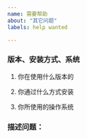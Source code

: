 ```yaml
---
name: 需要帮助
about: "其它问题"
labels: help wanted

---
```


### 版本、安装方式、系统

1. 你在使用什么版本的

2. 你通过什么方式安装

3. 你所使用的操作系统


### 描述问题：

<!-- 在下方描述问题 -->
